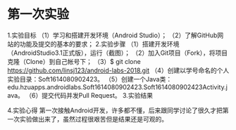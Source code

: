 # 第一次实验
 1.实验目标
 （1）学习和搭建开发环境（Android Studio）；
 （2）了解GitHub网站的功能及提交的基本的要求；
 2.实验步骤
 （1）搭建开发环境（AndroidStudio3.1正式版），运行（截图）；
 （2）加入Git项目（Fork），将项目克隆（Clone）到自己帐号下；
 （3）$ git clone https://github.com/linsj123/android-labs-2018.git
 （4）创建以学号命名的个人实验目录：Soft1614080902423。
 （5）创建一个Java类：edu.hzuapps.androidlabs.Soft1614080902423.Soft1614080902423Activity.java。
 （6）提交代码并发Pull Request。
 3.实验结果

 4.实验心得
   第一次接触Android开发，许多都不懂，后来跟同学讨论了很久才把第一次实验做出来了，虽然过程很艰苦但是结果还是可观的。
